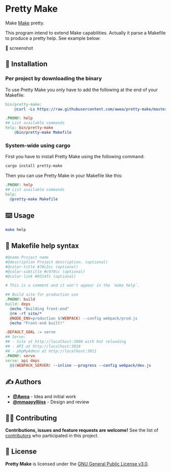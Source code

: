 # Pretty Make
Make [Make](https://www.gnu.org/software/make/) pretty.

This program intend to extend Make capabilities. Actually it parse a Makefile to produce a pretty help. See example below:

🚧 screenshot

## 🏁 Installation
### Per project by downloading the binary
To use Pretty Make you only have to add the following at the end of your Makefile:

```Makefile
bin/pretty-make:
	@curl -Ls https://raw.githubusercontent.com/awea/pretty-make/master/scripts/install.sh | bash -s

.PHONY: help
## List available commands
help: bin/pretty-make
	@bin/pretty-make Makefile
```

### System-wide using cargo
First you have to install Pretty Make using the following command:

```bash
cargo install pretty-make
```

Then you can use Pretty Make in your Makefile like this:

```Makefile
.PHONY: help
## List available commands
help:
  @pretty-make Makefile
```

## ⌨️ Usage
```bash
make help
```

## 📝 Makefile help syntax
```Makefile
#@name Project name
#@description Project description. (optional)
#@color-title #70c3cc (optional)
#@color-subtitle #c970cc (optional)
#@color-link #0314fc (optional)

# This is a comment and it won't appear in the `make help`.

## Build site for production use
.PHONY: build
build: deps
  @echo "Building front-end"
  @rm -rf site/*
  @NODE_ENV=production $(WEBPACK) --config webpack/prod.js
  @echo "Front-end built!"

.DEFAULT_GOAL := serve
## Serve:
## - Site at http://localhost:3000 with hot reloading
## - API at http://localhost:3010
## - phpMyAdmin at http://localhost:3011
.PHONY: serve
serve: api deps
  @$(WEBPACK_SERVER) --inline --progress --config webpack/dev.js
```

## ✍️ Authors
- [**@Awea**](https://github.com/Awea) - Idea and initial work
- [**@mmaayylliiss**](https://github.com/mmaayylliiss) - Design and review

## 🤜🤛 Contributing
**Contributions, issues and feature requests are welcome!** See the list of [contributors](../../graphs/contributors) who participated in this project.

## 📄 License
**Pretty Make** is licensed under the [GNU General Public License v3.0](LICENSE).
